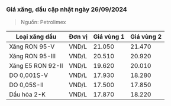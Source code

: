 
### Giá xăng, dầu cập nhật ngày 26/09/2024
> Nguồn: Petrolimex

| Loại xăng dầu     | Đơn vị | Giá vùng 1 | Giá vùng 2 |
|-------------------|--------|------------|------------|
| Xăng RON 95-V     | VND/L  |     21.050 |     21.470 |
| Xăng RON 95-III   | VND/L  |     20.510 |     20.920 |
| Xăng E5 RON 92-II | VND/L  |     19.620 |     20.010 |
| DO 0,001S-V       | VND/L  |     17.930 |     18.280 |
| DO 0,05S-II       | VND/L  |     17.500 |     17.850 |
| Dầu hỏa 2-K       | VND/L  |     17.870 |     18.220 |
